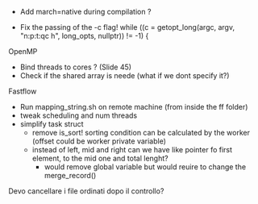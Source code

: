 - Add march=native during compilation ?

- Fix the passing of the -c flag!
    while ((c = getopt_long(argc, argv, "n:p:t:qc h", long_opts, nullptr)) != -1) {


OpenMP
- Bind threads to cores ? (Slide 45)
- Check if the shared array is neede (what if we dont specify it?)

Fastflow
- Run mapping_string.sh on remote machine (from inside the ff folder)
- tweak scheduling and num threads
- simplify task struct
    - remove is_sort! sorting condition can be calculated by the worker (offset could be worker private variable)
    - instead of left, mid and right can we have like pointer fo first element, to the mid one and total lenght?
        - would remove global variable but would reuire to change the merge_record()


Devo cancellare i file ordinati dopo il controllo?